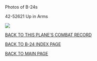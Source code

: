 
Photos of B-24s






 




42-52621 Up in Arms  

![](42-52621.jpg)  
  

[BACK TO THIS PLANE'S COMBAT RECORD](../b24s/42-52621.md)  

[BACK TO B-24 INDEX PAGE](../000b24s.md)  

[BACK TO MAIN PAGE](../index.md)


